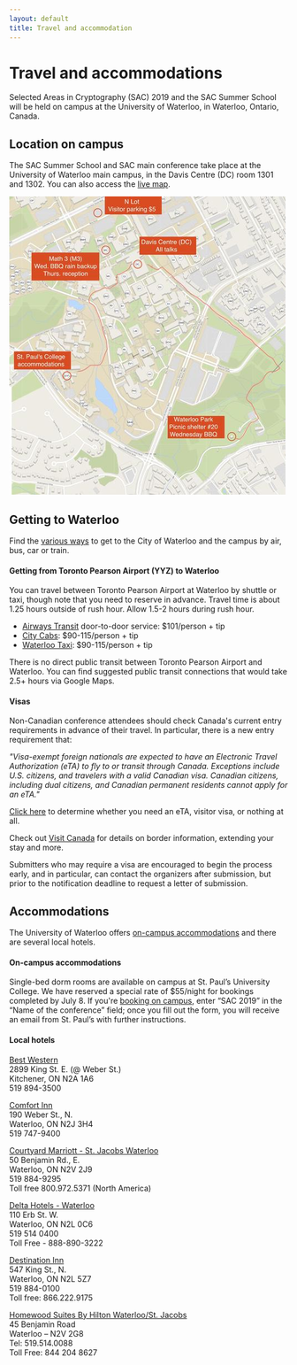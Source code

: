 ```yaml
---
layout: default
title: Travel and accommodation
---
```


# Travel and accommodations

Selected Areas in Cryptography (SAC) 2019 and the SAC Summer School will be held on campus at the University of Waterloo, in Waterloo, Ontario, Canada.

## Location on campus

The SAC Summer School and SAC main conference take place at the University of Waterloo main campus, in the Davis Centre (DC) room 1301 and 1302. You can also access the [live map](https://uwaterloo.ca/map/?basemap=D&directions_waypoint=43.47266%2C-80.54213%2CWilliam+G.+Davis+Computer+Research+Centre+(DC)&directions_waypoint=43.47507%2C-80.54396%2CLot+N&directions_waypoint=43.46783%2C-80.54637%2CSt.+Paul%27s+University+College+(STP)&directions_waypoint=43.47327%2C-80.54405%2CMathematics+3+(M3)#map=17/43.4700/-80.5430).

<img src="images/map.jpg" alt="Campus map with locations on campus for SAC">

## Getting to Waterloo

Find the [various ways](https://uwaterloo.ca/about/how-find-us/maps-and-directions) to get to the City of Waterloo and the campus by air, bus, car or train.

#### Getting from Toronto Pearson Airport (YYZ) to Waterloo

You can travel between Toronto Pearson Airport at Waterloo by shuttle or taxi, though note that you need to reserve in advance. Travel time is about 1.25 hours outside of rush hour. Allow 1.5-2 hours during rush hour.

- [Airways Transit](https://www.airwaystransit.com/) door-to-door service: $101/person + tip
- [City Cabs](https://prepaid.citycabs.ca/): $90-115/person + tip
- [Waterloo Taxi](http://waterlootaxi.ca/): $90-115/person + tip

There is no direct public transit between Toronto Pearson Airport and Waterloo. You can find suggested public transit connections that would take 2.5+ hours via Google Maps.

#### Visas

Non-Canadian conference attendees should check Canada's current entry requirements in advance of their travel. In particular, there is a new entry requirement that:

*"Visa-exempt foreign nationals are expected to have an Electronic Travel Authorization (eTA) to fly to or transit through Canada.  Exceptions include U.S. citizens, and travelers with a valid Canadian visa. Canadian citizens, including dual citizens, and Canadian permanent residents cannot apply for an eTA."*

[Click here](http://www.cic.gc.ca/english/visit/visas.asp) to determine whether you need an eTA, visitor visa, or nothing at all.

Check out [Visit Canada](http://www.cic.gc.ca/english/visit/) for details on border information, extending your stay and more.

Submitters who may require a visa are encouraged to begin the process early, and in particular, can contact the organizers after submission, but prior to the notification deadline to request a letter of submission.

## Accommodations

The University of Waterloo offers [on-campus accommodations](https://uwaterloo.ca/stpauls/guest-rooms-conferences) and there are several local hotels.

#### On-campus accommodations

Single-bed dorm rooms are available on campus at St. Paul’s University College. We have reserved a special rate of $55/night for bookings completed by July 8. If you're [booking on campus](https://uwaterloo.ca/stpauls/individual-room-booking-information-form), enter “SAC 2019” in the “Name of the conference” field; once you fill out the form, you will receive an email from St. Paul’s with further instructions.

#### Local hotels

[Best Western](http://bestwesternontario.com/hotels/best-western-plus-kitchener-waterloo)<br>
2899 King St. E. (@ Weber St.)<br>
Kitchener, ON N2A 1A6<br>
519 894-3500<br>

[Comfort Inn](http://www.comfortinn.com/)<br>
190 Weber St., N.<br>
Waterloo, ON N2J 3H4<br>
519 747-9400

[Courtyard Marriott - St. Jacobs Waterloo](http://www.marriott.com/hotels/travel/ykfcy-courtyard-waterloo-st-jacobs/)<br>
50 Benjamin Rd., E.<br>
Waterloo, ON N2V 2J9<br>
519 884-9295<br>
Toll free 800.972.5371 (North America)

[Delta Hotels - Waterloo](https://www.deltahotels.com/Hotels/Delta-Waterloo)<br>
110 Erb St. W.<br>
Waterloo, ON N2L 0C6<br>
519 514 0400<br>
Toll Free - 888-890-3222

[Destination Inn](http://www.destinationinn.com/)<br>
547 King St., N.<br>
Waterloo, ON N2L 5Z7<br>
519 884-0100<br>
Toll free: 866.222.9175

[Homewood Suites By Hilton Waterloo/St. Jacobs](http://www.homewoodsuites.com/)<br>
45 Benjamin Road<br>
Waterloo – N2V 2G8<br>
Tel: 519.514.0088<br>
Toll Free: 844 204 8627
